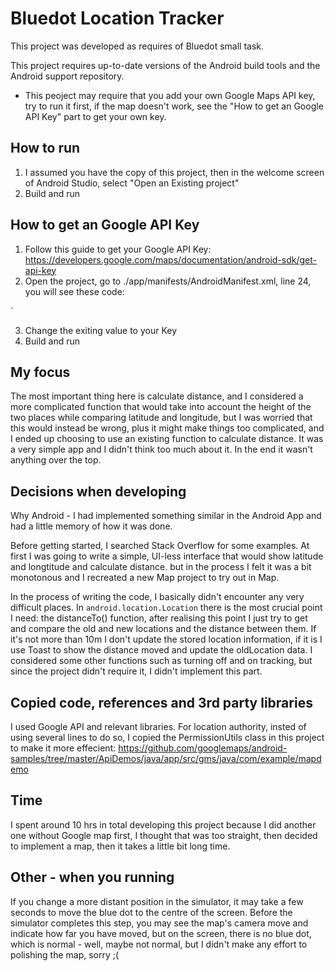# Bluedot Location Tracker

This project was developed as requires of Bluedot small task.

This project requires up-to-date versions of the Android build tools and the Android support repository.
* This peoject may require that you add your own Google Maps API key, try to run it first, if the map doesn't work, see the "How to get an Google API Key" part to get your own key.

## How to run

1. I assumed you have the copy of this project, then in the welcome screen of Android Studio, select "Open an Existing project"
2. Build and run

## How to get an Google API Key

1. Follow this guide to get your Google API Key: https://developers.google.com/maps/documentation/android-sdk/get-api-key
2. Open the project, go to ./app/manifests/AndroidManifest.xml, line 24, you will see these code:


`<meta-data
            android:name="com.google.android.geo.API_KEY"
            android:value="AIzaSyDtJZLIO9bMzd1gQ9EZTEjINI_dJTn1sOA" />
            
3. Change the exiting value to your Key
4. Build and run

## My focus

The most important thing here is calculate distance, and I considered a more complicated function that would take into account the height of the two places while comparing latitude and longitude, but I was worried that this would instead be wrong, plus it might make things too complicated, and I ended up choosing to use an existing function to calculate distance.
It was a very simple app and I didn't think too much about it. In the end it wasn't anything over the top.

## Decisions when developing

Why Android - I had implemented something similar in the Android App and had a little memory of how it was done.

Before getting started, I searched Stack Overflow for some examples.
At first I was going to write a simple, UI-less interface that would show latitude and longtitude and calculate distance. but in the process I felt it was a bit monotonous and I recreated a new Map project to try out in Map.

In the process of writing the code, I basically didn't encounter any very difficult places. In `android.location.Location` there is the most crucial point I need: the distanceTo() function, after realising this point I just try to get and compare the old and new locations and the distance between them. If it's not more than 10m I don't update the stored location information, if it is I use Toast to show the distance moved and update the oldLocation data.
I considered some other functions such as turning off and on tracking, but since the project didn't require it, I didn't implement this part.

## Copied code, references and 3rd party libraries

I used Google API and relevant libraries.
For location authority, insted of using several lines to do so, I copied the PermissionUtils class in this project to make it more effecient: https://github.com/googlemaps/android-samples/tree/master/ApiDemos/java/app/src/gms/java/com/example/mapdemo

## Time
I spent around 10 hrs in total developing this project because I did another one without Google map first, I thought that was too straight, then decided to implement a map, then it takes a little bit long time.

## Other - when you running

If you change a more distant position in the simulator, it may take a few seconds to move the blue dot to the centre of the screen. Before the simulator completes this step, you may see the map's camera move and indicate how far you have moved, but on the screen, there is no blue dot, which is normal - well, maybe not normal, but I didn't make any effort to polishing the map, sorry ;(
